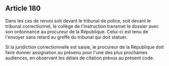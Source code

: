 Article 180
----
Dans les cas de renvoi soit devant le tribunal de police, soit devant le
tribunal correctionnel, le collège de l'instruction transmet le dossier avec son
ordonnance au procureur de la République. Celui-ci est tenu de l'envoyer sans
retard au greffe du tribunal qui doit statuer.

Si la juridiction correctionnelle est saisie, le procureur de la République doit
faire donner assignation au prévenu pour l'une des plus prochaines audiences, en
observant les délais de citation prévus au présent code.
